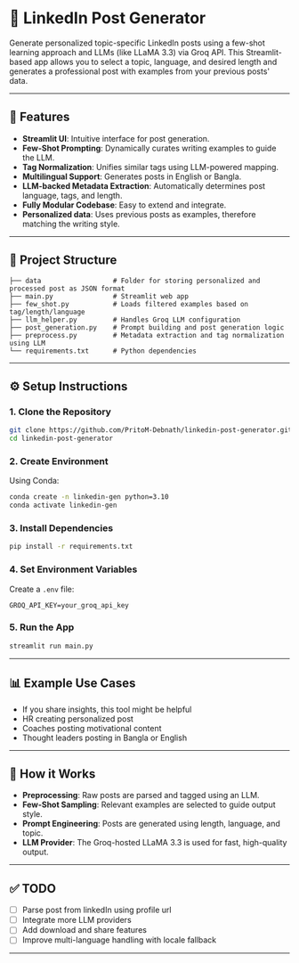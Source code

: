 # 🤖 LinkedIn Post Generator

Generate personalized topic-specific LinkedIn posts using a few-shot learning approach and LLMs (like LLaMA 3.3) via Groq API. This Streamlit-based app allows you to select a topic, language, and desired length and generates a professional post with examples from your previous posts' data.

---

## 🚀 Features

- **Streamlit UI**: Intuitive interface for post generation.
- **Few-Shot Prompting**: Dynamically curates writing examples to guide the LLM.
- **Tag Normalization**: Unifies similar tags using LLM-powered mapping.
- **Multilingual Support**: Generates posts in English or Bangla.
- **LLM-backed Metadata Extraction**: Automatically determines post language, tags, and length.
- **Fully Modular Codebase**: Easy to extend and integrate.
- **Personalized data**: Uses previous posts as examples, therefore matching the writing style.

---

## 📂 Project Structure

```
├── data                  # Folder for storing personalized and processed post as JSON format
├── main.py               # Streamlit web app
├── few_shot.py           # Loads filtered examples based on tag/length/language
├── llm_helper.py         # Handles Groq LLM configuration
├── post_generation.py    # Prompt building and post generation logic
├── preprocess.py         # Metadata extraction and tag normalization using LLM
└── requirements.txt      # Python dependencies
```

---

## ⚙️ Setup Instructions

### 1. Clone the Repository

```bash
git clone https://github.com/PritoM-Debnath/linkedin-post-generator.git
cd linkedin-post-generator
```

### 2. Create Environment

Using Conda:

```bash
conda create -n linkedin-gen python=3.10
conda activate linkedin-gen
```


### 3. Install Dependencies

```bash
pip install -r requirements.txt
```

### 4. Set Environment Variables

Create a `.env` file:

```env
GROQ_API_KEY=your_groq_api_key
```

### 5. Run the App

```bash
streamlit run main.py
```

---

## 📊 Example Use Cases

- If you share insights, this tool might be helpful
- HR creating personalized post
- Coaches posting motivational content
- Thought leaders posting in Bangla or English

---

## 🧠 How it Works

- **Preprocessing**: Raw posts are parsed and tagged using an LLM.
- **Few-Shot Sampling**: Relevant examples are selected to guide output style.
- **Prompt Engineering**: Posts are generated using length, language, and topic.
- **LLM Provider**: The Groq-hosted LLaMA 3.3 is used for fast, high-quality output.

---

## ✅ TODO

- [ ] Parse post from linkedIn using profile url
- [ ] Integrate more LLM providers
- [ ] Add download and share features
- [ ] Improve multi-language handling with locale fallback

---


